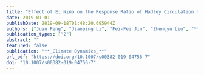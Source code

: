 ```yaml
---
title: "Effect of El Niño on the Response Ratio of Hadley Circulation to Different SST Meridional Structures"
date: 2019-01-01
publishDate: 2019-09-18T01:48:20.695944Z
authors: ["Juan Feng", "Jianping Li", "Fei-Fei Jin", "Zhengyu Liu", "**Sen Zhao**"]
publication_types: ["2"]
abstract: ""
featured: false
publication: "**_Climate Dynamics_**"
url_pdf: "https://doi.org/10.1007/s00382-019-04756-7"
doi: "10.1007/s00382-019-04756-7"
---
```


